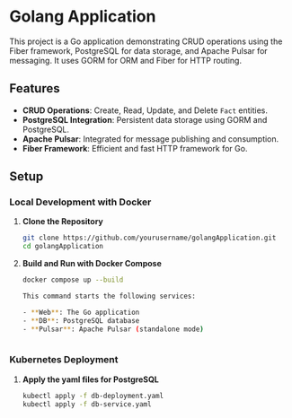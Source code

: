 # Golang Application

This project is a Go application demonstrating CRUD operations using the Fiber framework, PostgreSQL for data storage, and Apache Pulsar for messaging. It uses GORM for ORM and Fiber for HTTP routing.

## Features

- **CRUD Operations**: Create, Read, Update, and Delete `Fact` entities.
- **PostgreSQL Integration**: Persistent data storage using GORM and PostgreSQL.
- **Apache Pulsar**: Integrated for message publishing and consumption.
- **Fiber Framework**: Efficient and fast HTTP framework for Go.


## Setup

### Local Development with Docker

1. **Clone the Repository**

   ```bash
   git clone https://github.com/yourusername/golangApplication.git
   cd golangApplication

2. **Build and Run with Docker Compose**

    ```bash
    docker compose up --build

    This command starts the following services:

    - **Web**: The Go application
    - **DB**: PostgreSQL database
    - **Pulsar**: Apache Pulsar (standalone mode)



### Kubernetes Deployment

1. **Apply the yaml files for PostgreSQL**

    ```bash
    kubectl apply -f db-deployment.yaml
    kubectl apply -f db-service.yaml
